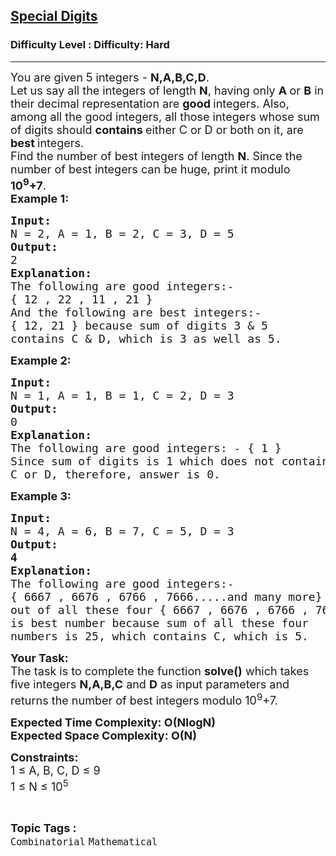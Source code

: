 <h2><a href="https://www.geeksforgeeks.org/problems/special-digits--170647/1?page=1&difficulty=Hard&sortBy=latest">Special Digits</a></h2><h3>Difficulty Level : Difficulty: Hard</h3><hr><div class="problems_problem_content__Xm_eO"><p><span style="font-size:18px">You are given 5 integers -&nbsp;<strong>N,A,B,C,D</strong>.<br>
Let us say all the integers of length&nbsp;<strong>N</strong>,&nbsp;having only <strong>A </strong>or <strong>B</strong> in their decimal representation are&nbsp;<strong>good </strong>integers. Also, among all the good integers, all those integers whose sum of digits should <strong>contains </strong>either C or D or both on it, are <strong>best </strong>integers.<br>
Find the number of best integers of length <strong>N</strong>. Since the number of best integers can be huge, print it modulo <strong>10<sup>9</sup>+7</strong>.</span><br>
<span style="font-size:18px"><strong>Example 1:</strong></span></p>

<pre><span style="font-size:18px"><strong>Input:
</strong>N = 2, A = 1, B = 2, C = 3, D = 5
<strong>Output: 
</strong>2<strong>
Explanation: 
</strong>The following are good integers:- 
{ 12 , 22 , 11 , 21 }
And the following are best integers:- 
{ 12, 21&nbsp;} because sum of digits 3 &amp; 5
contains C &amp; D, which is 3 as well as 5.
</span></pre>

<p><span style="font-size:18px"><strong>Example 2:</strong></span></p>

<pre><span style="font-size:18px"><strong>Input:
</strong>N = 1, A = 1, B = 1, C = 2, D = 3
<strong>Output: 
</strong>0<strong>
Explanation: 
</strong>The following are good integers: - { 1 }
Since sum of digits is 1 which does not contains
C or D, therefore, answer is 0.</span></pre>

<p><span style="font-size:18px"><strong>Example 3:</strong></span></p>

<pre><span style="font-size:18px"><strong>Input:
</strong>N = 4, A = 6, B = 7, C = 5, D = 3
<strong>Output: 
</strong><strong>4
Explanation: 
</strong>The following are good integers:- 
{ 6667 , 6676 , 6766 , 7666.....and many more}
out of all these four { 6667 , 6676 , 6766 , 7666}
is best number because sum of all these four 
numbers is 25, which contains C, which is 5.</span></pre>

<p><span style="font-size:18px"><strong>Your Task:</strong><br>
The task is to complete the function&nbsp;<strong>solve()</strong> which takes five integers <strong>N,A,B,C</strong>&nbsp;and <strong>D</strong>&nbsp;as&nbsp;input parameters&nbsp;and returns the number of best integers modulo 10<sup>9</sup>+7.</span></p>

<p><strong><span style="font-size:18px">Expected Time Complexity: O(NlogN)<br>
Expected Space Complexity: O(N)</span></strong></p>

<p><span style="font-size:18px"><strong>Constraints:</strong><br>
1 ≤&nbsp;A, B, C, D ≤ 9<br>
1 ≤ N&nbsp;≤ 10<sup>5</sup></span></p>
</div><br><p><span style=font-size:18px><strong>Topic Tags : </strong><br><code>Combinatorial</code>&nbsp;<code>Mathematical</code>&nbsp;